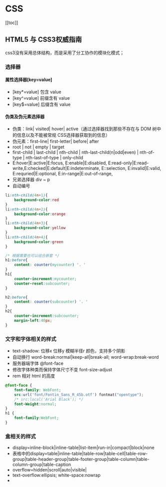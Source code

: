 # CSS
[[toc]]
## HTML5 与 CSS3权威指南
css3没有采用总体结构，而是采用了分工协作的模块化模式；
### 选择器
#### 属性选择器[key=value]
- [key*=value] 包含 value
- [key^=value] 前缀含有 value
- [key$=value] 后缀含有 value

#### 伪类及伪元素选择器
- 伪类：link| visited| hover| active（通过选择器找到那些不存在与 DOM 树中的信息以及不能被常规 CSS选择器获取到的信息）
- 伪元素：first-line| first-letter| before| after
- root | not | empty | target
- first-child | last-child | nth-child | nth-last-child(n|odd|even) | nth-of-type | nth-last-of-type | only-child
- E:hover|E:active|E:focus, E:enable|E:disabled, E:read-only|E:read-write,E:checked|E:default|E:indeterminate, E::selection, E:invalid|E:valid, E:requried|E:optional, E:in-range|E:out-of-range, 
- 兄弟选择器 div ~ p
- 自动编号

``` css
li:nth-child(4n+1){
    background-color:red
}
li:nth-child(4n+2){
    background-color:orange
}
li:nth-child(4n+3){
    background-color:yellow
}
li:nth-child(4n+4){
    background-color:green
}
```

``` css
/* 根据需要也可以组合嵌套 */
h1:before{
    content: counter(mycounter) '. '
}
h1{
    counter-increment:mycounter;
    counter-reset:subcounter;
}

h2:before{
    content: counter(subcounter) '. '
}
h2{
    counter-increment:subcounter;
    margin-left:40px;
}

```

### 文字和字体相关的样式
- text-shadow: 位移x 位移y 模糊半径r 颜色，支持多个阴影
- 自动换行 word-break:normal|keep-all|break-all;   word-wrap:break-word
- 服务器端字体 @font-face
- 修改字体种类而保持字体尺寸不变 font-size-adjust
- rem 相对 html 的高度


``` css
@font-face {
    font-family: WebFont;
    src:url('font/Fontin_Sans_R_45b.otf') fontmat("opentype");
    /* src:local('Arial Black'); */
    font-Weight:normal;
}
h1 {
    font-family:WebFont;
}

```
### 盒相关的样式
- display=inline-block|inline-table|list-item|run-in|compact|block|none
- 表格中的display=table|inline-table|table-row|table-cell|table-row-group|table-header-group|table-footer-group|table-column|table-column-group|table-caption
- overflow=hidden|scroll|auto|visible|
- text-overflow:ellipsis; white-space:nowrap
- 




